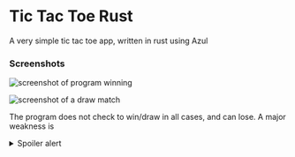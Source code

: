 # Tic Tac Toe Rust

A very simple tic tac toe app, written in rust using Azul

### Screenshots

![screenshot of program winning](https://i.imgur.com/0AVZGqm.png)

![screenshot of a draw match](https://i.imgur.com/pehjDat.png)

The program does not check to win/draw in all cases, and can lose. A major
weakness is
<details>
    <summary>Spoiler alert</summary>
    It does not check if either player can win by placing their counter between
    two other counters.
</details>
